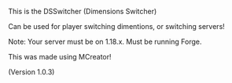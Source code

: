 This is the DSSwitcher (Dimensions Switcher)

Can be used for player switching dimentions, or switching servers!

Note:
Your server must be on 1.18.x.
Must be running Forge.

This was made using MCreator!

(Version 1.0.3)
